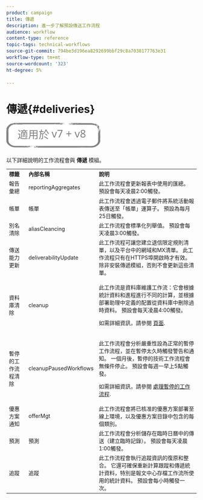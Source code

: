 ```yaml
---
product: campaign
title: 傳遞
description: 進一步了解預設傳送工作流程
audience: workflow
content-type: reference
topic-tags: technical-workflows
source-git-commit: 794be3d196ea8292699bbf29c8a7038177763e31
workflow-type: tm+mt
source-wordcount: '323'
ht-degree: 5%

---
```



# 傳遞{#deliveries}

![](../../assets/common.svg)

以下詳細說明的工作流程會與 **傳遞** 模組。

<table> 
 <tbody> 
  <tr> 
   <td> <strong>標籤</strong><br /> </td> 
   <td> <strong>內部名稱</strong><br /> </td> 
   <td> <strong>說明</strong><br /> </td> 
  </tr> 
  <tr> 
   <td> <span class="uicontrol">報告彙總</span> <br /> </td> 
   <td> <span class="uicontrol">reportingAggregates</span> <br /> </td> 
   <td> 此工作流程會更新報表中使用的匯總。 預設會每天凌晨2:00觸發。<br /> </td> 
  </tr> 
  <tr> 
   <td> <span class="uicontrol">帳單</span> <br /> </td> 
   <td> <span class="uicontrol">帳單</span> <br /> </td> 
   <td> 此工作流程會透過電子郵件將系統活動報表傳送至「帳單」運算子。 預設為每月25日觸發。<br /> </td> 
  </tr> 
  <tr> 
   <td> <span class="uicontrol">別名清除</span> <br /> </td> 
   <td> <span class="uicontrol">aliasCleancing</span> <br /> </td> 
   <td> 此工作流程會標準化列舉值。 預設會每天凌晨3:00觸發。<br /> </td> 
  </tr> 
  <tr> 
   <td> <span class="uicontrol">傳送能力更新</span> <br /> </td> 
   <td> <span class="uicontrol">deliverabilityUpdate</span> <br /> </td> 
   <td> 此工作流程可讓您建立退信限定規則清單，以及平台中的網域和MX清單。 此工作流程只有在HTTPS埠開啟時才有效。 除非安裝傳遞模組，否則不會更新這些清單。<br /> </td> 
  </tr> 
  <tr> 
   <td> <span class="uicontrol">資料庫清除</span> <br /> </td> 
   <td> <span class="uicontrol">cleanup</span> <br /> </td> 
   <td> <p>此工作流是資料庫維護工作流：它會根據統計資料和進程進行不同的計算，並根據部署助理中定義的配置從資料庫中刪除過時資料。 預設會每天凌晨4:00觸發。</p> <p>如需詳細資訊，請參閱 <a href="../../production/using/database-cleanup-workflow.md">頁面</a>.</p> </td> 
  </tr> 
  <tr> 
   <td> <span class="uicontrol">暫停的工作流程清除</span> <br /> </td> 
   <td> <span class="uicontrol">cleanupPausedWorkflows</span> <br /> </td> 
   <td> <p>此工作流程會分析嚴重性設為正常的暫停工作流程，並在暫停太久時觸發警告和通知。 一個月後，暫停的技術工作流程會無條件停止。 預設會每週一早上5點觸發。</p> <p>如需詳細資訊，請參閱 <a href="monitoring-workflow-execution.md#handling-of-paused-workflows" target="_blank">處理暫停的工作流程</a>.</p></td> 
  </tr> 
  <tr> 
   <td> <span class="uicontrol">優惠方案通知</span> <br /> </td> 
   <td> <span class="uicontrol">offerMgt</span> <br /> </td> 
   <td> 此工作流程會將已核准的優惠方案部署至線上環境，以及優惠方案目錄中包含的每個類別。<br /> </td> 
  </tr> 
  <tr> 
   <td> <span class="uicontrol">預測</span> <br /> </td> 
   <td> <span class="uicontrol">預測</span> <br /> </td> 
   <td> 此工作流程會分析儲存在臨時日曆中的傳送（建立臨時記錄）。 預設會每天凌晨1:00觸發。<br /> </td> 
  </tr> 
  <tr> 
   <td> <span class="uicontrol">追蹤</span> <br /> </td> 
   <td> <span class="uicontrol">追蹤</span> <br /> </td> 
   <td> 此工作流程會執行追蹤資訊的復原和整合。 它還可確保重新計算跟蹤和傳遞統計資料，特別是報文中心存檔工作流所使用的統計資料。 預設會每小時觸發一次。 <br /> </td> 
  </tr> 
 </tbody> 
</table>

